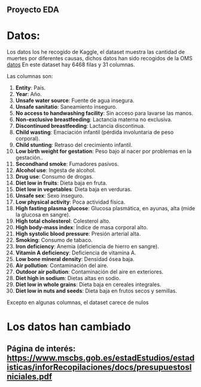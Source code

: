 ## Proyecto EDA

# Datos:

Los datos los he recogido de Kaggle, el dataset muestra las cantidad de muertes por diferentes causas,
dichos datos han sido recogidos de la OMS [datos](https://www.kaggle.com/varpit94/worldwide-deaths-by-risk-factors "datos")
En este dataset hay 6468 filas y 31 columnas.

Las columnas son:
   1. **Entity**: País.
   2. **Year**: Año.
   3. **Unsafe water source**: Fuente de agua insegura.
   4. **Unsafe sanitatio**: Saneamiento inseguro.
   5. **No access to handwashing facility**: Sin acceso para lavarse las manos.
   6. **Non-exclusive breastfeeding**: Lactancia materna no exclusiva.
   7. **Discontinued breastfeeding**: Lactancia discontinua.
   8. **Child wasting**: Emaciación infantil (pérdida involuntaria de peso corporal).
   9. **Child stunting**: Retraso del crecimiento infantil.
   10. **Low birth weight for gestation**: Peso bajo al nacer por problemas en la gestación..
   11. **Secondhand smoke**: Fumadores pasivos.
   12. **Alcohol use**: Ingesta de alcohol.
   13. **Drug use**: Consumo de drogas.
   14. **Diet low in fruits**: Dieta baja en fruta.
   15. **Diet low in vegetables**: Dieta baja en verduras.
   16. **Unsafe sex**: Sexo inseguro.
   17. **Low physical activity**: Poca actividad física.
   18. **High fasting plasma glucose**: Glucosa plasmática, en ayunas, alta (mide la glucosa en sangre).
   19. **High total cholesterol**: Colesterol alto.
   20. **High body-mass index**: Índice de masa corporal alto.
   21. **High systolic blood pressure**: Presión arterial alta.
   22. **Smoking**: Consumo de tabaco.
   23. **Iron deficiency**: Anemia (deficiencia de hierro en sangre).
   24. **Vitamin A deficiency**: Deficiencia de vitamina A.
   25. **Low bone mineral density**: Densidad ósea baja.
   26. **Air pollution**: Contaminación del aire.
   27. **Outdoor air pollution**: Contaminación del aire en exteriores.
   28. **Diet high in sodium**: Dietas altas en sodio.
   29. **Diet low in whole grains**: Dieta baja en cereales integrales.
   30. **Diet low in nuts and seeds**: Dieta baja en frutos secos y semillas.

Excepto en algunas columnas, el dataset carece de nulos

# Los datos han cambiado
## Página de interés: https://www.mscbs.gob.es/estadEstudios/estadisticas/inforRecopilaciones/docs/presupuestosIniciales.pdf